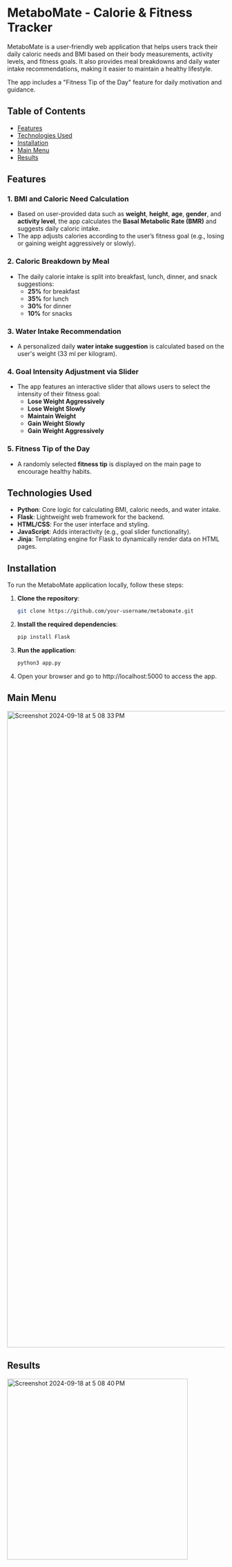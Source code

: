 # MetaboMate - Calorie & Fitness Tracker

MetaboMate is a user-friendly web application that helps users track their daily caloric needs and BMI based on their body measurements, activity levels, and fitness goals. It also provides meal breakdowns and daily water intake recommendations, making it easier to maintain a healthy lifestyle. 

The app includes a "Fitness Tip of the Day" feature for daily motivation and guidance.

## Table of Contents

- [Features](#features)
- [Technologies Used](#technologies-used)
- [Installation](#installation)
- [Main Menu](#main-menu)
- [Results](#results)

## Features

### 1. **BMI and Caloric Need Calculation**
   - Based on user-provided data such as **weight**, **height**, **age**, **gender**, and **activity level**, the app calculates the **Basal Metabolic Rate (BMR)** and suggests daily caloric intake.
   - The app adjusts calories according to the user’s fitness goal (e.g., losing or gaining weight aggressively or slowly).

### 2. **Caloric Breakdown by Meal**
   - The daily calorie intake is split into breakfast, lunch, dinner, and snack suggestions:
     - **25%** for breakfast
     - **35%** for lunch
     - **30%** for dinner
     - **10%** for snacks

### 3. **Water Intake Recommendation**
   - A personalized daily **water intake suggestion** is calculated based on the user's weight (33 ml per kilogram).

### 4. **Goal Intensity Adjustment via Slider**
   - The app features an interactive slider that allows users to select the intensity of their fitness goal:
     - **Lose Weight Aggressively**
     - **Lose Weight Slowly**
     - **Maintain Weight**
     - **Gain Weight Slowly**
     - **Gain Weight Aggressively**

### 5. **Fitness Tip of the Day**
   - A randomly selected **fitness tip** is displayed on the main page to encourage healthy habits.

## Technologies Used

- **Python**: Core logic for calculating BMI, caloric needs, and water intake.
- **Flask**: Lightweight web framework for the backend.
- **HTML/CSS**: For the user interface and styling.
- **JavaScript**: Adds interactivity (e.g., goal slider functionality).
- **Jinja**: Templating engine for Flask to dynamically render data on HTML pages.

## Installation

To run the MetaboMate application locally, follow these steps:

1. **Clone the repository**:
   ```bash
   git clone https://github.com/your-username/metabomate.git
2. **Install the required dependencies**:
   ```bash
   pip install Flask
3. **Run the application**:
   ```bash
   python3 app.py
4. Open your browser and go to http://localhost:5000 to access the app.
   
## Main Menu
<img width="1470" alt="Screenshot 2024-09-18 at 5 08 33 PM" src="https://github.com/user-attachments/assets/0f9a2510-1008-4fa7-85a5-8a0cc18af7ff">

## Results
<img width="418" alt="Screenshot 2024-09-18 at 5 08 40 PM" src="https://github.com/user-attachments/assets/49200074-114f-405f-8fed-e57eb0afd77d">

